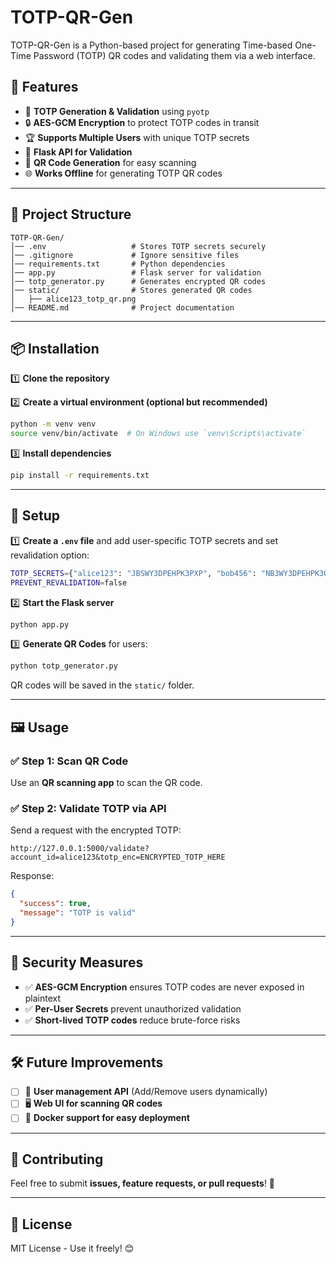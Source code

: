 # TOTP-QR-Gen

TOTP-QR-Gen is a Python-based project for generating Time-based One-Time Password (TOTP) QR codes and validating them via a web interface.

## 🚀 Features
- 🔑 **TOTP Generation & Validation** using `pyotp`
- 🔒 **AES-GCM Encryption** to protect TOTP codes in transit
- 🏆 **Supports Multiple Users** with unique TOTP secrets
- 📡 **Flask API for Validation**
- 📱 **QR Code Generation** for easy scanning
- 🌐 **Works Offline** for generating TOTP QR codes

---

## 📂 Project Structure
```
TOTP-QR-Gen/
│── .env                   # Stores TOTP secrets securely
│── .gitignore             # Ignore sensitive files
│── requirements.txt       # Python dependencies
│── app.py                 # Flask server for validation
│── totp_generator.py      # Generates encrypted QR codes
│── static/                # Stores generated QR codes
│   ├── alice123_totp_qr.png
│── README.md              # Project documentation
```

---

## 📦 Installation
1️⃣ **Clone the repository**

2️⃣ **Create a virtual environment (optional but recommended)**
```bash
python -m venv venv
source venv/bin/activate  # On Windows use `venv\Scripts\activate`
```

3️⃣ **Install dependencies**
```bash
pip install -r requirements.txt
```

---

## 🔧 Setup
1️⃣ **Create a `.env` file** and add user-specific TOTP secrets and set revalidation option:
```bash
TOTP_SECRETS={"alice123": "JBSWY3DPEHPK3PXP", "bob456": "NB3WY3DPEHPK3QWE"}
PREVENT_REVALIDATION=false
```

2️⃣ **Start the Flask server**
```bash
python app.py
```

3️⃣ **Generate QR Codes** for users:
```bash
python totp_generator.py
```
QR codes will be saved in the `static/` folder.

---

## 🖼️ Usage
### ✅ **Step 1: Scan QR Code**
Use an **QR scanning app** to scan the QR code.

### ✅ **Step 2: Validate TOTP via API**
Send a request with the encrypted TOTP:
```
http://127.0.0.1:5000/validate?account_id=alice123&totp_enc=ENCRYPTED_TOTP_HERE
```
Response:
```json
{
  "success": true,
  "message": "TOTP is valid"
}
```

---

## 🔐 Security Measures
- ✅ **AES-GCM Encryption** ensures TOTP codes are never exposed in plaintext
- ✅ **Per-User Secrets** prevent unauthorized validation
- ✅ **Short-lived TOTP codes** reduce brute-force risks

---

## 🛠️ Future Improvements
- [ ] 🔄 **User management API** (Add/Remove users dynamically)
- [ ] 🖥️ **Web UI for scanning QR codes**
- [ ] 📡 **Docker support for easy deployment**

---

## 🤝 Contributing
Feel free to submit **issues, feature requests, or pull requests**! 🚀

---

## 📜 License
MIT License - Use it freely! 😊

